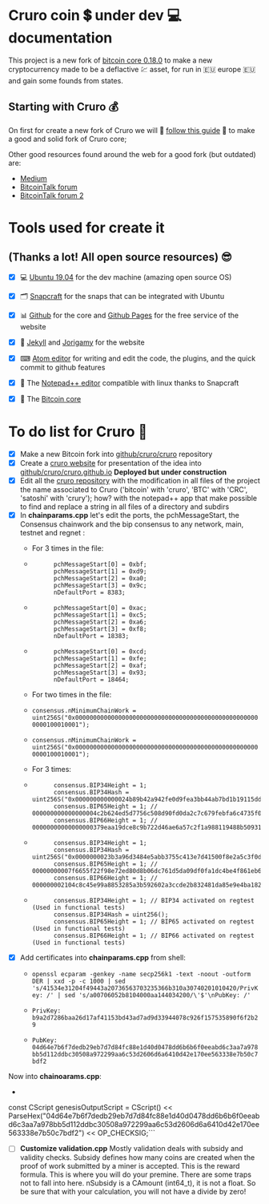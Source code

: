# Cruro coin 💲 under dev 💻 documentation

This project is a new fork of [bitcoin core 0.18.0](https://bitcoincore.org/) to make a new cryptocurrency made to be a deflactive 💹 asset, for run in 🇪🇺 europe 🇪🇺 and gain some founds from states.

## Starting with Cruro 💰

On first for create a new fork of Cruro we will 📝 [follow this guide](https://bitcointalk.org/index.php?topic=5134256.0) 📝 to make a good and solid fork of Cruro core;

Other good resources found around the web for a good fork (but outdated) are:

- [Medium](https://medium.com/@jordan.baczuk/how-to-fork-bitcoin-c39139506443)
- [BitcoinTalk forum](https://bitcointalk.org/index.php?topic=3345808.80)
- [BitcoinTalk forum 2](https://bitcointalk.org/index.php?topic=225690.0)

# Tools used for create it
## (Thanks a lot! All open source resources) 😎

- [x] 💻 [Ubuntu 19.04](http://releases.ubuntu.com/19.04/) for the dev machine (amazing open source OS)
- [x] 🗂 [Snapcraft](https://snapcraft.io/) for the snaps that can be integrated with Ubuntu
- [x] 📊 [Github](https://github.com/) for the core and [Github Pages](https://pages.github.com/) for the free service of the website
- [x] 📰 [Jekyll](https://jekyllrb.com/) and [Jorigamy](https://jorigamy.githu.io) for the website
- [x] ⌨ [Atom editor](https://atom.io/) for writing and edit the code, the plugins, and the quick commit to github features
- [x] 📔 The [Notepad++ editor](https://snapcraft.io/notepad-plus-plus) compatible with linux thanks to Snapcraft
- [x] 💸 The [Bitcoin core](https://bitcoincore.org/)


# To do list for Cruro 💸

- [x] Make a new Bitcoin fork into [github/cruro/cruro](https://github.com/cruro/cruro) repository
- [x] Create a [cruro website](https://cruro.github.io/) for presentation of the idea into [github/cruro/cruro.github.io](https://github.com/cruro/cruro.github.io) **Deployed but under construction**
- [x] Edit all the [cruro repository](https://github.com/cruro/cruro) with the modification in all files of the project the name associated to Cruro ('bitcoin' with 'cruro', 'BTC' with 'CRC', 'satoshi' with 'crury'); how? with the notepad++ app that make possible to find and replace a string in all files of a directory and subdirs
- [x] In **chainparams.cpp** let's edit the ports, the pchMessageStart, the Consensus chainwork and the bip consensus to any network, main, testnet and regnet :
    - For 3 times in the file:
    - ```
            pchMessageStart[0] = 0xbf;
            pchMessageStart[1] = 0xd9;
            pchMessageStart[2] = 0xa0;
            pchMessageStart[3] = 0x9c;
            nDefaultPort = 8383;
      ```      
    - ```
            pchMessageStart[0] = 0xac;
            pchMessageStart[1] = 0xc5;
            pchMessageStart[2] = 0xa6;
            pchMessageStart[3] = 0xf8;
            nDefaultPort = 18383;
      ```
    - ```
            pchMessageStart[0] = 0xcd;
            pchMessageStart[1] = 0xfe;
            pchMessageStart[2] = 0xaf;
            pchMessageStart[3] = 0x93;
            nDefaultPort = 18464;
      ```
    - For two times in the file:
    - ```consensus.nMinimumChainWork = uint256S("0x0000000000000000000000000000000000000000000000000000000100010001");```

    - ```consensus.nMinimumChainWork = uint256S("0x0000000000000000000000000000000000000000000000000000000100010001");```
    - For 3 times:
    - ```      
            consensus.BIP34Height = 1;
            consensus.BIP34Hash = uint256S("0x000000000000024b89b42a942fe0d9fea3bb44ab7bd1b19115dd6a759c0808b8");
            consensus.BIP65Height = 1; // 000000000000000004c2b624ed5d7756c508d90fd0da2c7c679febfa6c4735f0
            consensus.BIP66Height = 1; // 00000000000000000379eaa19dce8c9b722d46ae6a57c2f1a988119488b50931
      ```      
    - ```
            consensus.BIP34Height = 1;
            consensus.BIP34Hash = uint256S("0x0000000023b3a96d3484e5abb3755c413e7d41500f8e2a5c3f0dd01299cd8ef8");
            consensus.BIP65Height = 1; // 00000000007f6655f22f98e72ed80d8b06dc761d5da09df0fa1dc4be4f861eb6
            consensus.BIP66Height = 1; // 000000002104c8c45e99a8853285a3b592602a3ccde2b832481da85e9e4ba182
      ```      
    - ```
            consensus.BIP34Height = 1; // BIP34 activated on regtest (Used in functional tests)
            consensus.BIP34Hash = uint256();
            consensus.BIP65Height = 1; // BIP65 activated on regtest (Used in functional tests)
            consensus.BIP66Height = 1; // BIP66 activated on regtest (Used in functional tests)
      ```      
- [x] Add certificates into **chainparams.cpp** from shell:
    - ``` openssl ecparam -genkey -name secp256k1 -text -noout -outform DER | xxd -p -c 1000 | sed 's/41534e31204f49443a20736563703235366b310a30740201010420/PrivKey: /' | sed 's/a00706052b8104000aa144034200/\'$'\nPubKey: /' ```

    - ``` PrivKey: b9a2d7286baa26d17af41153bd43ad7ad9d33944078c926f157535890f6f2b29 ```

    - ``` PubKey: 04d64e7b6f7dedb29eb7d7d84fc88e1d40d0478dd6b6b6f0eeabd6c3aa7a978bb5d112ddbc30508a972299aa6c53d2606d6a6410d42e170ee563338e7b50c7bdf2 ```

Now into **chainoarams.cpp**:
- ```const char* pszTimestamp = "The Times 13/May/2019 Ready to make a new deflactive coin";
const CScript genesisOutputScript = CScript() << ParseHex("04d64e7b6f7dedb29eb7d7d84fc88e1d40d0478dd6b6b6f0eeabd6c3aa7a978bb5d112ddbc30508a972299aa6c53d2606d6a6410d42e170ee563338e7b50c7bdf2") << OP_CHECKSIG;```

- [ ] **Customize validation.cpp**
Mostly validation deals with subsidy and validity checks. Subsidy defines how many coins are created when the proof of work submitted by a miner is accepted. This is the reward formula. This is where you will do your premine.
There are some traps not to fall into here. nSubsidy is a CAmount (int64_t), it is not a float. So be sure that with your calculation, you will not have a divide by zero!
